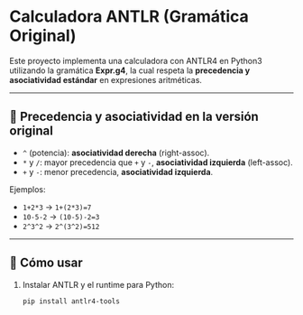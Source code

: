 # Calculadora ANTLR (Gramática Original)

Este proyecto implementa una calculadora con ANTLR4 en Python3 utilizando la gramática **Expr.g4**, la cual respeta la **precedencia y asociatividad estándar** en expresiones aritméticas.

---

## 📌 Precedencia y asociatividad en la versión original
- `^` (potencia): **asociatividad derecha** (right-assoc).
- `*` y `/`: mayor precedencia que `+` y `-`, **asociatividad izquierda** (left-assoc).
- `+` y `-`: menor precedencia, **asociatividad izquierda**.

Ejemplos:
- `1+2*3` → `1+(2*3)=7`
- `10-5-2` → `(10-5)-2=3`
- `2^3^2` → `2^(3^2)=512`

---

## 🚀 Cómo usar
1. Instalar ANTLR y el runtime para Python:
   ```bash
   pip install antlr4-tools
